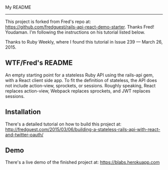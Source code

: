 My README
_______________
This project is forked from Fred's repo at: https://github.com/fredguest/rails-api-react-demo-starter.
Thanks Fred! Youdaman.
I'm following the instructions on his tutorial listed below.

Thanks to Ruby Weekly, where I found this tutorial in Issue 239 — March 26, 2015.

WTF/Fred's README
---------------
An empty starting point for a stateless Ruby API using the rails-api gem, with a React client side app. To fit the definition of stateless, the API does not include action-view, sprockets, or sessions. Roughly speaking, React replaces action-view, Webpack replaces sprockets, and JWT replaces sessions.

Installation
---------------
There's a detailed tutorial on how to build this project at: http://fredguest.com/2015/03/06/building-a-stateless-rails-api-with-react-and-twitter-oauth/

Demo
---------------
There's a live demo of the finished project at: https://blabs.herokuapp.com
